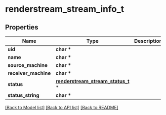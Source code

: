 # renderstream_stream_info_t

## Properties
Name | Type | Description | Notes
------------ | ------------- | ------------- | -------------
**uid** | **char \*** |  | [optional] 
**name** | **char \*** |  | [optional] 
**source_machine** | **char \*** |  | [optional] 
**receiver_machine** | **char \*** |  | [optional] 
**status** | [**renderstream_stream_status_t**](renderstream_stream_status.md) \* |  | [optional] 
**status_string** | **char \*** |  | [optional] 

[[Back to Model list]](../README.md#documentation-for-models) [[Back to API list]](../README.md#documentation-for-api-endpoints) [[Back to README]](../README.md)


